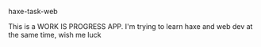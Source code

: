 haxe-task-web

This is a WORK IS PROGRESS APP. I'm trying to learn haxe and web dev at the same time, wish me luck